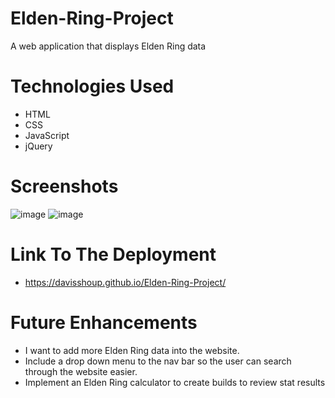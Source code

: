 # Elden-Ring-Project
A web application that displays Elden Ring data
# Technologies Used
- HTML
- CSS
- JavaScript
- jQuery
# Screenshots
![image](https://i.imgur.com/KtxAIH2.png)
![image](https://imgur.com/lW6KHje)
# Link To The Deployment
- https://davisshoup.github.io/Elden-Ring-Project/
# Future Enhancements
- I want to add more Elden Ring data into the website.
- Include a drop down menu to the nav bar so the user can search through the website easier.
- Implement an Elden Ring calculator to create builds to review stat results  
